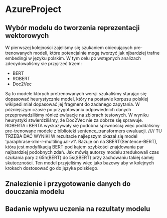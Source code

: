 # AzureProject

## Wybór modelu do tworzenia reprezentacji wektorowych

W pierwszej kolejności zajeliśmy się szukaniem obiecujących pre-trenowanych modeli, które potencjalnie mogą tworzyć jak njbardziej trafne embedingi w języku polskim. W tym celu po wstępnych analizach zdecydowaliśmy sie przyjrzeć trzem:
* BERT
* ROBERT
* Doc2Vec

Są to modele których pretrenowanych wersji szukaliśmy starając się dopasować heurystycznie model, który na postawie korpusu polskiej wikipedi miał dopasować jej fragment do zadanego zapytania. W późniejszym czasie po przygotowaniu odpowiednich danych przeprowadziliśmy rónież ewluacje na zbiorach testowych. W wyniku heurystyki stwierdziliśmy, że Doc2Vec nie za dobrze się sprawuje. ROBERTA i BERTA wyskazywały się podobna sprwnością więc poddaliśmy pre-trenowane modele z biblioteki sentence_transformers ewaluacji.
//// TU TRZEBA DAĆ WYNIKI 
W rezultacie najlepszym okazał się model 'paraphrase-xlm-r-multilingual-v1'. Bazuje on na SBERT(Sentence-BERT), która jest modyfikacją BERT pod kątem szybkości znajdowania par najbardziej podobnych zdań. Jak mówią autorzy modelu zredukowali czas szukania pary z 65h(BERT) do 5s(SBERT) przy zachowaniu takiej samej skuteczności. Ten model przyjeliśmy więc jako bazowy aby w kolejnych krokach dostosować go do języka polskiego.

## Znalezienie i przygotowanie danych do douczania modelu

## Badanie wpływu uczenia na rezultaty modelu
 
